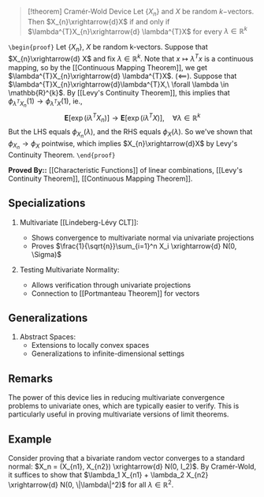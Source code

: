 

> [!theorem] Cramér-Wold Device
> Let $\{ X_{n} \}$ and $X$ be random $k-$vectors. Then $X_{n}\xrightarrow{d}X$ if and only if $\lambda^{T}X_{n}\xrightarrow{d} \lambda^{T}X$ for every $\lambda \in \mathbb{R}^{k}$

`\begin{proof}`
	Let $\{ X_{n} \},\ X$ be random k-vectors. Suppose that $X_{n}\xrightarrow{d} X$ and fix $\lambda \in \mathbb{R}^{k}$. Note that $x\mapsto \lambda^{T}x$ is a continuous mapping, so by the [[Continuous Mapping Theorem]], we get $\lambda^{T}X_{n}\xrightarrow{d} \lambda^{T}X$. 
	$(\impliedby)$. Suppose that $\lambda^{T}X_{n}\xrightarrow{d}\lambda^{T}X,\ \forall \lambda \in \mathbb{R}^{k}$. By [[Levy's Continuity Theorem]], this implies that $\phi_{\lambda^{T}X_{n}}(1)\to \phi_{\lambda^{T}X}(1)$, ie., 
	$$
	\mathbf{E}[\exp(i\lambda^{T}X_{n})]\to\mathbf{E}[\exp(i\lambda^{T}X)], \quad \forall \lambda \in  \mathbb{R}^{k}
	$$
	But the LHS equals $\phi_{X_{n}}(\lambda)$, and the RHS equals $\phi_{X}(\lambda)$. So we've shown that $\phi_{X_{n}}\to\phi_{X}$ pointwise, which implies $X_{n}\xrightarrow{d}X$ by Levy's Continuity Theorem. 
`\end{proof}`


**Proved By::** [[Characteristic Functions]] of linear combinations, [[Levy's Continuity Theorem]], [[Continuous Mapping Theorem]]. 


## Specializations
1. Multivariate [[Lindeberg-Lévy CLT]]:
   - Shows convergence to multivariate normal via univariate projections
   - Proves $\frac{1}{\sqrt{n}}\sum_{i=1}^n X_i \xrightarrow{d} N(0, \Sigma)$

2. Testing Multivariate Normality:
   - Allows verification through univariate projections
   - Connection to [[Portmanteau Theorem]] for vectors

## Generalizations
1. Abstract Spaces:
   - Extensions to locally convex spaces
   - Generalizations to infinite-dimensional settings

## Remarks
The power of this device lies in reducing multivariate convergence problems to univariate ones, which are typically easier to verify. This is particularly useful in proving multivariate versions of limit theorems.

## Example
Consider proving that a bivariate random vector converges to a standard normal:
$X_n = (X_{n1}, X_{n2}) \xrightarrow{d} N(0, I_2)$. By Cramér-Wold, it suffices to show that $\lambda_1 X_{n1} + \lambda_2 X_{n2} \xrightarrow{d} N(0, \|\lambda\|^2)$ for all $\lambda \in \mathbb{R}^2$.

